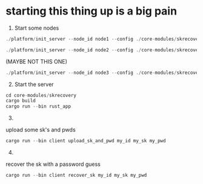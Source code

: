 # starting this thing up is a big pain

1. Start some nodes

```jsx
./platform/init_server --node_id node1 --config ./core-modules/skrecovery/server_conf.yml
```

```jsx
./platform/init_server --node_id node2 --config ./core-modules/skrecovery/server_conf.yml
```

(MAYBE NOT THIS ONE)
```jsx
./platform/init_server --node_id node3 --config ./core-modules/skrecovery/server_conf.yml
```


2. Start the server

```jsx
cd core-modules/skrecovery
cargo build
cargo run --bin rust_app
```

3. 

upload some sk's and pwds

```jsx
cargo run --bin client upload_sk_and_pwd my_id my_sk my_pwd
```

4. 

recover the sk with a password guess
```jsx
cargo run --bin client recover_sk my_id my_sk my_pwd
```
